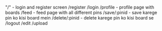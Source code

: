 "/" - login and register screen
/register
/login
/profile - profile page with boards
/feed - feed page with all different pins
/save/:pinid - save karege pin ko kisi board mein
/delete/:pinid - delete karege pin ko kisi board se
/logout
/edit
/upload
